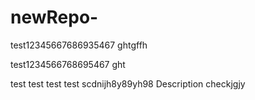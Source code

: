 # newRepo-

test12345667686935467
ghtgffh

test1234566768695467
ght

test
test
test
test
scdnijh8y89yh98
Description checkjgjy
